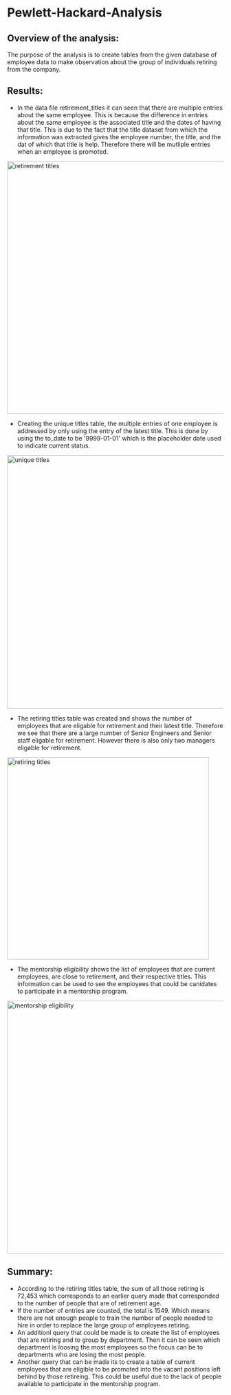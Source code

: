 # Pewlett-Hackard-Analysis

## Overview of the analysis: 
The purpose of the analysis is to create tables from the given database of employee data to make observation about the group of individuals retiring from the company. 

## Results: 
- In the data file retirement_titles it can seen that there are multiple entries about the same employee. This is because the difference in entries about the same employee is the associated title and the dates of having that title. This is due to the fact that the title dataset from which the information was extracted gives the employee number, the title, and the dat of which that title is help. Therefore there will be mutliple entries when an employee is promoted. 

<img width="586" alt="retirement titles" src="https://user-images.githubusercontent.com/102255823/172911126-90ad401f-2de8-4b12-ac64-843a63dedbea.png">

- Creating the unique titles table, the multiple entries of one employee is addressed by only using the entry of the latest title. This is done by using the to_date to be '9999-01-01' which is the placeholder date used to indicate current status. 

<img width="588" alt="unique titles" src="https://user-images.githubusercontent.com/102255823/172911172-a242b2ff-1cfa-477f-a26e-15db99bc1ed2.png">

- The retiring titles table was created and shows the number of employees that are eligable for retirement and their latest title. Therefore we see that there are a large number of Senior Engineers and Senior staff eligable for retirement. However there is also only two managers eligable for retirement. 

<img width="469" alt="retiring titles" src="https://user-images.githubusercontent.com/102255823/172911214-7ee6a4d7-184b-4813-80cc-3b62ccaf0bb7.png">

- The mentorship eligibility shows the list of employees that are current employees, are close to retirement, and their respective titles. This information can be used to see the employees that could be canidates to participate in a mentorship program. 

<img width="587" alt="mentorship eligibility" src="https://user-images.githubusercontent.com/102255823/172911262-e4433787-40c0-4914-95f0-b267b0b82460.png">

## Summary: 
- According to the retiring titles table, the sum of all those retiring is 72,453 which corresponds to an earlier query made that corresponded to the number of people that are of retirement age. 
- If the number of entries are counted, the total is 1549. Which means there are not enough people to train the number of people needed to hire in order to replace the large group of employees retiring. 
- An additionl query that could be made is to create the list of employees that are retiring and to group by department. Then it can be seen which department is loosing the most employees so the focus can be to departments who are losing the most people. 
- Another query that can be made its to create a table of current employees that are eligible to be promoted into the vacant positions left behind by those retireing. This could be useful due to the lack of people available to participate in the mentorship program. 
